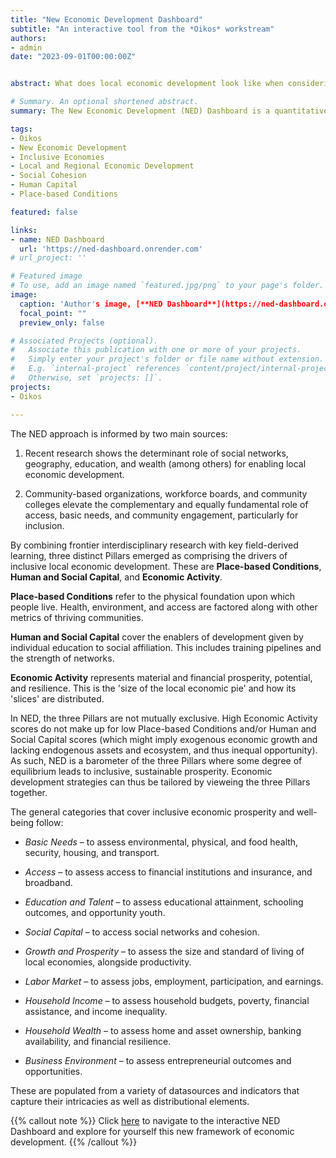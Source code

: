 ```yaml
---
title: "New Economic Development Dashboard"
subtitle: "An interactive tool from the *Oikos* workstream"
authors:
- admin
date: "2023-09-01T00:00:00Z"


abstract: What does local economic development look like when considering household needs and the ecosystem around them rather than traditional metrics? Enter the New Economic Development (NED) Dashboard, an interdisciplinary quantitative assessement tool for researchers and local policymakers to explore economic development status geographically along dimensions that better represent the channels for equitable, durable development. The NED framework learns from frontier economic research and combines qualitative findings from agencies involved in local development to represent the characteristics of inclusive economies as well as the needs of communities to successfully tap into prosperity. By compiling and representing key tenents into a barometer, the NED Dashboard quantitatively measures the ecosystem that enables inclusive, sustainable, and resilient prosperity.

# Summary. An optional shortened abstract.
summary: The New Economic Development (NED) Dashboard is a quantitative assessement tool for researchers and local policymakers to explore economic development status geographically along dimensions that better represent inclusive prosperity and its enabling ecosystem.

tags:
- Oikos
- New Economic Development
- Inclusive Economies
- Local and Regional Economic Development
- Social Cohesion
- Human Capital
- Place-based Conditions

featured: false

links:
- name: NED Dashboard
  url: 'https://ned-dashboard.onrender.com'
# url_project: ''

# Featured image
# To use, add an image named `featured.jpg/png` to your page's folder. 
image:
  caption: 'Author's image, [**NED Dashboard**](https://ned-dashboard.onrender.com)'
  focal_point: ""
  preview_only: false

# Associated Projects (optional).
#   Associate this publication with one or more of your projects.
#   Simply enter your project's folder or file name without extension.
#   E.g. `internal-project` references `content/project/internal-project/index.md`.
#   Otherwise, set `projects: []`.
projects: 
- Oikos

---
```

The NED approach is informed by two main sources:

1. Recent research shows the determinant role of social networks, geography, education, and wealth (among others) for enabling local economic development.

2. Community-based organizations, workforce boards, and community colleges elevate the complementary and equally fundamental role of access, basic needs, and community engagement, particularly for inclusion.

By combining frontier interdisciplinary research with key field-derived learning, three distinct Pillars emerged as comprising the drivers of inclusive local economic development. These are **Place-based Conditions**, **Human and Social Capital**, and **Economic Activity**.

**Place-based Conditions** refer to the physical foundation upon which people live. Health, environment, and access are factored along with other metrics of thriving communities.

**Human and Social Capital** cover the enablers of development given by individual education to social affiliation. This includes training pipelines and the strength of networks.

**Economic Activity** represents material and financial prosperity, potential, and resilience. This is the 'size of the local economic pie' and how its 'slices' are distributed.

In NED, the three Pillars are not mutually exclusive. High Economic Activity scores do not make up for low Place-based Conditions and/or Human and Social Capital scores (which might imply exogenous economic growth and lacking endogenous assets and ecosystem, and thus inequal opportunity). As such, NED is a barometer of the three Pillars where some degree of equilibrium leads to inclusive, sustainable prosperity. Economic development strategies can thus be tailored by vieweing the three Pillars together.

The general categories that cover inclusive economic prosperity and well-being follow: 

* *Basic Needs* – to assess environmental, physical, and food health, security, housing, and transport.

* *Access* – to assess access to financial institutions and insurance, and broadband.

* *Education and Talent* – to assess educational attainment, schooling outcomes, and opportunity youth.

* *Social Capital* – to access social networks and cohesion.

* *Growth and Prosperity* – to assess the size and standard of living of local economies, alongside productivity.

* *Labor Market* – to assess jobs, employment, participation, and earnings.

* *Household Income* – to assess household budgets, poverty, financial assistance, and income inequality.

* *Household Wealth* – to assess home and asset ownership, banking availability, and financial resilience.

* *Business Environment* – to assess entrepreneurial outcomes and opportunities.

These are populated from a variety of datasources and indicators that capture their intricacies as well as distributional elements.

{{% callout note %}}
Click [here](https://ned-dashboard.onrender.com) to navigate to the interactive NED Dashboard and explore for yourself this new framework of economic development.
{{% /callout %}}
